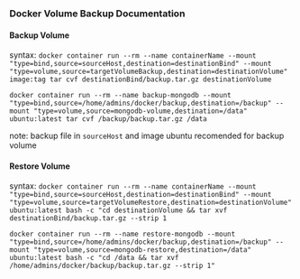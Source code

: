 ### Docker Volume Backup Documentation

#### Backup Volume
syntax: `docker container run --rm --name containerName --mount "type=bind,source=sourceHost,destination=destinationBind" --mount "type=volume,source=targetVolumeBackup,destination=destinationVolume" image:tag tar cvf destinationBind/backup.tar.gz destinationVolume`
```
docker container run --rm --name backup-mongodb --mount "type=bind,source=/home/admins/docker/backup,destination=/backup" --mount "type=volume,source=mongodb-volume,destination=/data" ubuntu:latest tar cvf /backup/backup.tar.gz /data
```
note: backup file in `sourceHost` and image ubuntu recomended for backup volume

#### Restore Volume
syntax: `docker container run --rm --name containerName --mount "type=bind,source=sourceHost,destination=destinationBind" --mount "type=volume,source=targetVolumeRestore,destination=destinationVolume" ubuntu:latest bash -c "cd destinationVolume && tar xvf destinationBind/backup.tar.gz --strip 1`
```
docker container run --rm --name restore-mongodb --mount "type=bind,source=/home/admins/docker/backup,destination=/backup" --mount "type=volume,source=mongodb-restore,destination=/data" ubuntu:latest bash -c "cd /data && tar xvf /home/admins/docker/backup/backup.tar.gz --strip 1"
```



